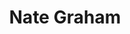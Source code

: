 ---
avatar: /images/people/nategraham.jpg
avatar_small: /images/people/nategraham_small.jpg
bio: QA Manager at Blue Systems, and close follower of the KDE's Usability and Productivity
  goals.
homepage: https://pointieststick.wordpress.com/
instagram: null
linkedin: null
title: Nate Graham
twitter: null
type: guest
username: nategraham
youtube: null
---